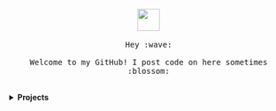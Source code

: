<p align="center">
  <img src="https://github.com/thomaswang/thomaswang/raw/master/octorobot.gif" width="40px">
  <br><br>
  <samp>
    Hey :wave:
    <br><br>
    Welcome to my GitHub! I post code on here sometimes :blossom:
  </samp>
</p>

<br>

<details>
  <summary><b>Projects</b></summary>
  <ul>
    <li><a href="https://vaxnow.org">VaxNow</a>: Modern immunization schedule mobile app designed for the general public</li>
    <li><a href="https://dormdev.com">DormDev</a>: A student developer platform</li>
    <li><a href="https://studentstat.us">Student Status</a>: A student verification service</li>
  </ul>
</details>
